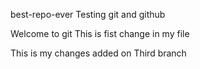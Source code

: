 best-repo-ever
Testing git and github 

Welcome to git
This is fist change in my file

This is my changes added on Third branch